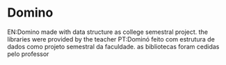 # Domino

EN:Domino made with data structure as college semestral project. the libraries were provided by the teacher
PT:Dominó feito com estrutura de dados como projeto semestral da faculdade. as bibliotecas foram cedidas pelo professor
